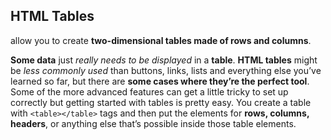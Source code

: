 ## HTML Tables
allow you to create **two-dimensional tables made of rows and columns**. 

**Some data** just *really needs to be displayed* in a **table**. **HTML tables** might be *less commonly used* than buttons, links, lists and everything else you’ve learned so far, but there are **some cases where they’re the perfect tool**. Some of the more advanced features can get a little tricky to set up correctly but getting started with tables is pretty easy. You create a table with `<table></table>` tags and then put the elements for **rows, columns, headers**, or anything else that’s possible inside those table elements.
